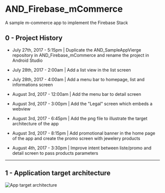# AND_Firebase_mCommerce

A sample m-commerce app to implement the Firebase Stack

## 0 - Project History

- July 27th, 2017 - 5:15pm | Duplicate the AND_SampleAppVierge repository in AND_Firebase_mCommerce and rename the project in Android Studio

- July 28th, 2017 - 2:00am | Add a list view in the list screen

- July 28th, 2017 - 4:00am | Add a menu bar to homepage, list and informations screen

- August 3rd, 2017 - 12:00am | Add the menu bar to detail screen

- August 3rd, 2017 - 3:00pm | Add the "Legal" screen which embeds a webview

- August 3rd, 2017 - 6:45pm | Add the png file to illustrate the target architecture of the app

- August 3rd, 2017 - 8:15pm | Add promotional banner in the home page of the app and create the promo screen with jewelery products

- August 4th, 2017 - 3:30pm | Improve intent between liste/promo and detail screen to pass products parameters 
------

## 1 - Application target architecture

![App target architecture](https://github.com/fhkhoury/AND_Firebase_mCommerce/blob/master/Firebase%20R%26D%C2%A0-%20mCommerce%20app%20Architecture%20cible.png "App target architecture")




